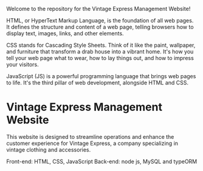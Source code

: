 Welcome to the repository for the Vintage Express Management Website!

HTML, or HyperText Markup Language, is the foundation of all web pages. It defines the structure and content of a web page, telling browsers how to display text, images, links, and other elements.

CSS stands for Cascading Style Sheets. Think of it like the paint, wallpaper, and furniture that transform a drab house into a vibrant home. It's how you tell your web page what to wear, how to lay things out, and how to impress your visitors.

JavaScript (JS) is a powerful programming language that brings web pages to life. It's the third pillar of web development, alongside HTML and CSS. 

# Vintage Express Management Website

This website is designed to streamline operations and enhance the customer experience for Vintage Express, a company specializing in vintage clothing and accessories.

Front-end: HTML, CSS, JavaScript 
Back-end: node js, MySQL and typeORM



